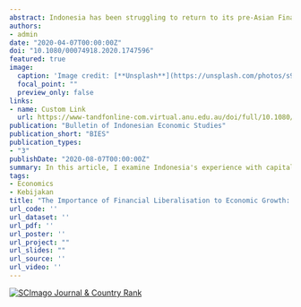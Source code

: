 ```yaml
---
abstract: Indonesia has been struggling to return to its pre-Asian Financial Crisis growth level. The government, realising the needs for external finance, is trying to formulate more liberalised investment policies, both on the portfolio investment and direct investment, while also controlling the risk premia that may be associated with financial liberalisation. This paper examines the mechanisms afforded by the policies to, among other things, improve access to finance and encourage productivity growth through more effective matching of labour and capital, as well as attaining global best practices. The potential gains to the Indonesian economy are illustrated using a version of the GTAP model extended to model possible changes in the cost of capital in the standard version of the model. The results provide an indication of the substantial potential economic benefits that could accrue to the Indonesian economy, if the government let a potentially short-term trade deficit.
authors:
- admin
date: "2020-04-07T00:00:00Z"
doi: "10.1080/00074918.2020.1747596"
featured: true
image:
  caption: 'Image credit: [**Unsplash**](https://unsplash.com/photos/s9CC2SKySJM)'
  focal_point: ""
  preview_only: false
links:
- name: Custom Link
  url: https://www-tandfonline-com.virtual.anu.edu.au/doi/full/10.1080/00074918.2020.1747596
publication: "Bulletin of Indonesian Economic Studies"
publication_short: "BIES"
publication_types:
- "3"
publishDate: "2020-08-07T00:00:00Z"
summary: In this article, I examine Indonesia's experience with capital account liberalisation. To be successful in fulfilling its development plan, capital access become essential.
tags:
- Economics
- Kebijakan
title: "The Importance of Financial Liberalisation to Economic Growth: The Case of Indonesia"
url_code: ''
url_dataset: ''
url_pdf: ''
url_poster: ''
url_project: ""
url_slides: ""
url_source: ''
url_video: ''
---
```


<a href="https://www.scimagojr.com/journalsearch.php?q=19966&amp;tip=sid&amp;exact=no" title="SCImago Journal &amp; Country Rank"><img border="0" src="https://www.scimagojr.com/journal_img.php?id=19966" alt="SCImago Journal &amp; Country Rank"  /></a>